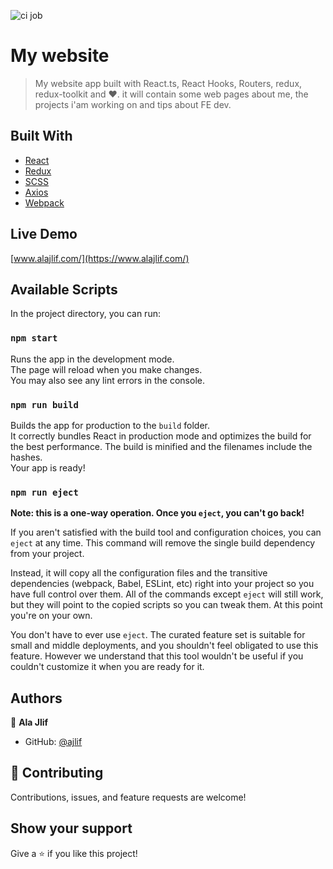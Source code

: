 ![ci job](https://github.com/ajlif/ajlif.github.io/actions/workflows/github-actions-demo.yml/badge.svg)

# My website

> My website app built with React.ts, React Hooks, Routers, redux, redux-toolkit and ❤️. it will contain some web pages about me, the projects i'am working on and tips about FE dev.

## Built With

- [React](https://reactjs.org/)
- [Redux](https://redux.js.org/)
- [SCSS](https://sass-lang.com/)
- [Axios](https://axios-http.com/)
- [Webpack](https://webpack.js.org/)

## Live Demo

[www.alajlif.com/](https://www.alajlif.com/)

## Available Scripts

In the project directory, you can run:

### `npm start`

Runs the app in the development mode.\
The page will reload when you make changes.\
You may also see any lint errors in the console.

### `npm run build`

Builds the app for production to the `build` folder.\
It correctly bundles React in production mode and optimizes the build for the best performance.
The build is minified and the filenames include the hashes.\
Your app is ready!

### `npm run eject`

**Note: this is a one-way operation. Once you `eject`, you can't go back!**

If you aren't satisfied with the build tool and configuration choices, you can `eject` at any time. This command will remove the single build dependency from your project.

Instead, it will copy all the configuration files and the transitive dependencies (webpack, Babel, ESLint, etc) right into your project so you have full control over them. All of the commands except `eject` will still work, but they will point to the copied scripts so you can tweak them. At this point you're on your own.

You don't have to ever use `eject`. The curated feature set is suitable for small and middle deployments, and you shouldn't feel obligated to use this feature. However we understand that this tool wouldn't be useful if you couldn't customize it when you are ready for it.

## Authors

👤 **Ala Jlif** 

- GitHub: [@ajlif](https://github.com/ajlif)

## 🤝 Contributing

Contributions, issues, and feature requests are welcome!

## Show your support

Give a ⭐️ if you like this project!
